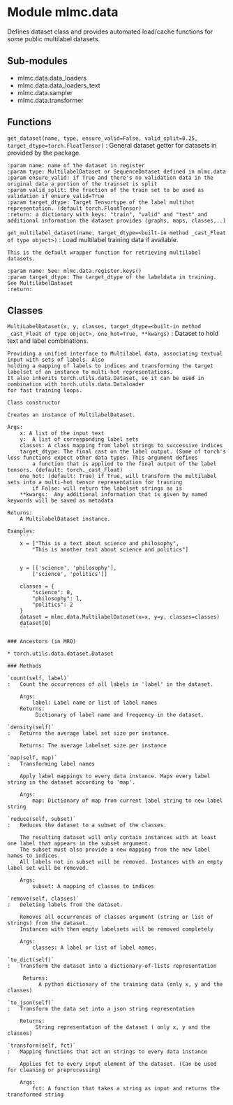 Module mlmc.data
================
Defines dataset class and provides automated load/cache functions for some public multilabel datasets.

Sub-modules
-----------
* mlmc.data.data_loaders
* mlmc.data.data_loaders_text
* mlmc.data.sampler
* mlmc.data.transformer

Functions
---------

    
`get_dataset(name, type, ensure_valid=False, valid_split=0.25, target_dtype=torch.FloatTensor)`
:   General dataset getter for datasets in provided by the package.
    
    :param name: name of the dataset in register
    :param type: MultilabelDataset or SequenceDataset defined in mlmc.data
    :param ensure_valid: if True and there's no validation data in the original data a portion of the trainset is split
    :param valid_split: the fraction of the train set to be used as validation if ensure_valid=True
    :param target_dtype: Target Tensortype of the label multihot representation. (default torch.FloatTensor)
    :return: a dictionary with keys: "train", "valid" and "test" and additional information the dataset provides (graphs, maps, classes,..)

    
`get_multilabel_dataset(name, target_dtype=<built-in method _cast_Float of type object>)`
:   Load multilabel training data if available.
    
    This is the default wrapper function for retrieving multilabel datasets.
    
    :param name: See: mlmc.data.register.keys()
    :param target_dtype: The target_dtype of the labeldata in training. See MultilabelDataset
    :return:

Classes
-------

`MultiLabelDataset(x, y, classes, target_dtype=<built-in method _cast_Float of type object>, one_hot=True, **kwargs)`
:   Dataset to hold text and label combinations.
    
    Providing a unified interface to Multilabel data, associating textual input with sets of labels. Also
    holding a mapping of labels to indices and transforming the target labelset of an instance to multi-hot representations.
    It also inherits torch.utils.data.Dataset, so it can be used in combination with torch.utils.data.Dataloader
    for fast training loops.
    
    Class constructor
    
    Creates an instance of MultilabelDataset.
    
    Args:
        x: A list of the input text
        y:  A list of corresponding label sets
        classes: A class mapping from label strings to successive indices
        target_dtype: The final cast on the label output. (Some of torch's loss functions expect other data types. This argument defines
            a function that is applied to the final output of the label tensors. (default: torch._cast_Float)
        one_hot: (default: True) if True, will transform the multilabel sets into a multi-hot tensor representation for training
            if False: will return the labelset strings as is
        **kwargs:  Any additional information that is given by named keywords will be saved as metadata
    
    Returns:
        A MultilabelDataset instance.
    
    Examples:
        ```
        x = ["This is a text about science and philosophy",
            "This is another text about science and politics"]
    
    
        y = [['science', 'philosophy'],
            ['science', 'politics']]
    
        classes = {
            "science": 0,
            "philosophy": 1,
            "politics": 2
        }
        dataset = mlmc.data.MultilabelDataset(x=x, y=y, classes=classes)
        dataset[0]
        ```

    ### Ancestors (in MRO)

    * torch.utils.data.dataset.Dataset

    ### Methods

    `count(self, label)`
    :   Count the occurrences of all labels in 'label' in the dataset.
        
        Args:
            label: Label name or list of label names
        Returns:
             Dictionary of label name and frequency in the dataset.

    `density(self)`
    :   Returns the average label set size per instance.
        
        Returns: The average labelset size per instance

    `map(self, map)`
    :   Transforming label names
        
        Apply label mappings to every data instance. Maps every label string in the dataset according to 'map'.
        
        Args:
            map: Dictionary of map from current label string to new label string

    `reduce(self, subset)`
    :   Reduces the dataset to a subset of the classes.
        
        The resulting dataset will only contain instances with at least one label that appears in the subset argument.
        The subset must also provide a new mapping from the new label names to indices.
        All labels not in subset will be removed. Instances with an empty label set will be removed.
        
        Args:
            subset: A mapping of classes to indices

    `remove(self, classes)`
    :   Deleting labels from the dataset.
        
        Removes all occurrences of classes argument (string or list of strings) from the dataset.
        Instances with then empty labelsets will be removed completely
        
        Args:
            classes: A label or list of label names.

    `to_dict(self)`
    :   Transform the dataset into a dictionary-of-lists representation
        
         Returns:
              A python dictionary of the training data (only x, y and the classes)

    `to_json(self)`
    :   Transform the data set into a json string representation
        
        Returns:
             String representation of the dataset ( only x, y and the classes)

    `transform(self, fct)`
    :   Mapping functions that act on strings to every data instance
        
        Applies fct to every input element of the dataset. (Can be used for cleaning or preprocessing)
        
        Args:
            fct: A function that takes a string as input and returns the transformed string